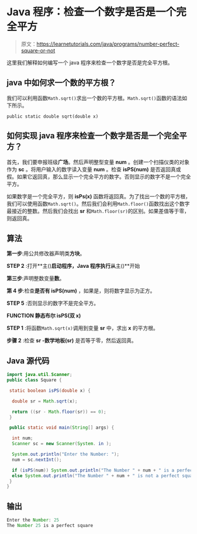 # Java 程序：检查一个数字是否是一个完全平方

> 原文：<https://learnetutorials.com/java/programs/number-perfect-square-or-not>

这里我们解释如何编写一个 java 程序来检查一个数字是否是完全平方根。

## java 中如何求一个数的平方根？

我们可以利用函数`Math.sqrt()`求出一个数的平方根。`Math.sqrt()`函数的语法如下所示。

`public static double sqrt(double x)`

## 如何实现 java 程序来检查一个数字是否是一个完全平方？

首先，我们要申报班级**广场**。然后声明整型变量 **num** 。创建一个扫描仪类的对象作为 **sc** 。将用户输入的数字读入变量 **num** 。检查 **isPS(num)** 是否返回真或假。如果它返回真，那么显示一个完全平方的数字。否则显示的数字不是一个完全平方。

如果数字是一个完全平方，则 **isPs(x)** 函数将返回真。为了找出一个数的平方根，我们可以使用函数`Math.sqrt()`。然后我们会利用`Math.floor()`函数找出这个数字最接近的整数。然后我们会找出 **sr** 和`Math.floor(sr)`的区别。如果差值等于零，则返回真。

## 算法

**第一步**:用公共修改器声明类**方块**。

**STEP 2** :打开**主()**启动程序，Java 程序执行从**主()**开始

**第三步**:声明整数变量**数**。

**第 4 步**:检查**是否有 isPS(num)** ，如果是，则将数字显示为正方。

**STEP 5** :否则显示的数字不是完全平方。

**FUNCTION 静态布尔 isPS(双 x)**

**STEP 1** :将函数`Math.sqrt(x)`调用到变量 **sr** 中，求出 **x** 的平方根。

**步骤 2** :检查 **sr -数学地板(sr)** 是否等于零，然后返回真。

## Java 源代码

```java
import java.util.Scanner;
public class Square {

 static boolean isPS(double x) {

  double sr = Math.sqrt(x);

  return ((sr - Math.floor(sr)) == 0);
 }

 public static void main(String[] args) {

  int num;
  Scanner sc = new Scanner(System. in );

  System.out.println("Enter the Number: ");
  num = sc.nextInt();

  if (isPS(num)) System.out.println("The Number " + num + " is a perfect square");
  else System.out.println("The Number " + num + " is not a perfect square");
 }
}

```

## 输出

```java
Enter the Number: 25
The Number 25 is a perfect square
```